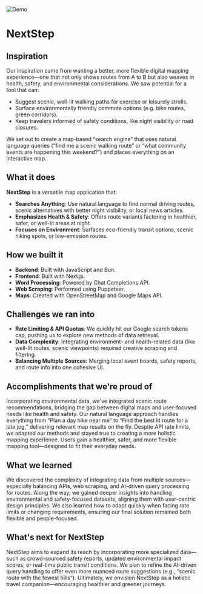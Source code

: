![Demo](DEMO.gif)
# NextStep

## Inspiration

Our inspiration came from wanting a better, more flexible digital mapping experience—one that not only shows routes from A to B but also weaves in health, safety, and environmental considerations. We saw potential for a tool that can:

- Suggest scenic, well-lit walking paths for exercise or leisurely strolls.
- Surface environmentally friendly commute options (e.g. bike routes, green corridors).
- Keep travelers informed of safety conditions, like night visibility or road closures.

We set out to create a map-based “search engine” that uses natural language queries (“find me a scenic walking route” or “what community events are happening this weekend?”) and places everything on an interactive map.

## What it does

**NextStep** is a versatile map application that:

- **Searches Anything**: Use natural language to find normal driving routes, scenic alternatives with better night visibility, or local news articles.
- **Emphasizes Health & Safety**: Offers route variants factoring in healthier, safer, or well-lit areas at night.
- **Focuses on Environment**: Surfaces eco-friendly transit options, scenic hiking spots, or low-emission routes.

## How we built it

- **Backend**: Built with JavaScript and Bun.
- **Frontend**: Built with Next.js.
- **Word Processing**: Powered by Chat Completions API.
- **Web Scraping**: Performed using Puppeteer.
- **Maps**: Created with OpenStreetMap and Google Maps API.

## Challenges we ran into

- **Rate Limiting & API Quotas**: We quickly hit our Google search tokens cap, pushing us to explore new methods of data retrieval.
- **Data Complexity**: Integrating environment- and health-related data (like well-lit routes, scenic viewpoints) required creative scraping and filtering.
- **Balancing Multiple Sources**: Merging local event boards, safety reports, and route info into one cohesive UI.

## Accomplishments that we're proud of

Incorporating environmental data, we've integrated scenic route recommendations, bridging the gap between digital maps and user-focused needs like health and safety. Our natural language approach handles everything from “Plan a day hike near me” to “Find the best lit route for a late jog,” delivering relevant map results on the fly. Despite API rate limits, we adapted our methods and stayed true to creating a more holistic mapping experience. Users gain a healthier, safer, and more flexible mapping tool—designed to fit their everyday needs.

## What we learned

We discovered the complexity of integrating data from multiple sources—especially balancing APIs, web scraping, and AI-driven query processing for routes. Along the way, we gained deeper insights into handling environmental and safety-focused datasets, aligning them with user-centric design principles. We also learned how to adapt quickly when facing rate limits or changing requirements, ensuring our final solution remained both flexible and people-focused.

## What's next for NextStep

NextStep aims to expand its reach by incorporating more specialized data—such as crowd-sourced safety reports, updated environmental impact scores, or real-time public transit conditions. We plan to refine the AI-driven query handling to offer even more nuanced route suggestions (e.g., “scenic route with the fewest hills”). Ultimately, we envision NextStep as a holistic travel companion—encouraging healthier and greener journeys.

